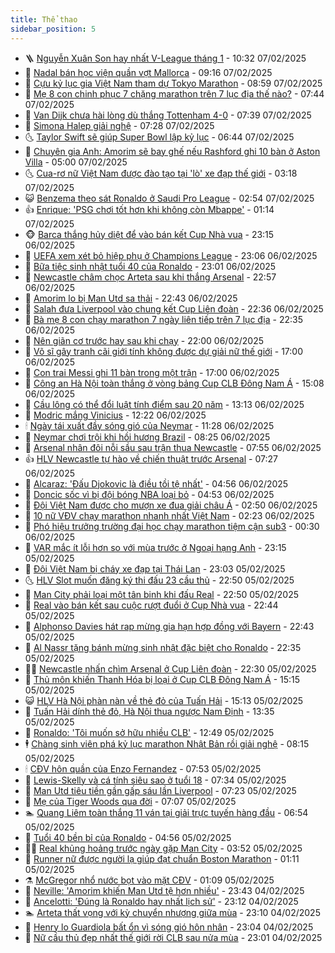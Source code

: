 ```yaml
---
title: Thể thao
sidebar_position: 5
---
```


<!-- vnexpress-the-thao:START -->
- 🪜 [Nguyễn Xuân Son hay nhất V-League tháng 1](https://vnexpress.net/nguyen-xuan-son-hay-nhat-v-league-thang-1-4846993.html) - 10:32 07/02/2025
- 🦩 [Nadal bán học viện quần vợt Mallorca](https://vnexpress.net/nadal-ban-hoc-vien-quan-vot-mallorca-4846969.html) - 09:16 07/02/2025
- 🧰 [Cựu kỷ lục gia Việt Nam tham dự Tokyo Marathon](https://vnexpress.net/cuu-ky-luc-gia-viet-nam-tham-du-tokyo-marathon-4846950.html) - 08:59 07/02/2025
- 🤗 [Mẹ 8 con chinh phục 7 chặng marathon trên 7 lục địa thế nào?](https://vnexpress.net/me-8-con-chinh-phuc-7-chang-marathon-tren-7-luc-dia-the-nao-4846813.html) - 07:44 07/02/2025
- 🥳 [Van Dijk chưa hài lòng dù thắng Tottenham 4-0](https://vnexpress.net/van-dijk-chua-hai-long-du-thang-tottenham-4-0-4846903.html) - 07:39 07/02/2025
- 🦣 [Simona Halep giải nghệ](https://vnexpress.net/simona-halep-giai-nghe-4846889.html) - 07:28 07/02/2025
- 🌜 [Taylor Swift sẽ giúp Super Bowl lập kỷ lục](https://vnexpress.net/taylor-swift-se-giup-super-bowl-lap-ky-luc-4846881.html) - 06:44 07/02/2025
- 🫶 [Chuyên gia Anh: Amorim sẽ bay ghế nếu Rashford ghi 10 bàn ở Aston Villa](https://vnexpress.net/chuyen-gia-anh-amorim-se-bay-ghe-neu-rashford-ghi-10-ban-o-aston-villa-4846662.html) - 05:00 07/02/2025
- 🌜 [Cua-rơ nữ Việt Nam được đào tạo tại &#39;lò&#39; xe đạp thế giới](https://vnexpress.net/cua-ro-nu-viet-nam-duoc-dao-tao-tai-lo-xe-dap-the-gioi-4846408.html) - 03:18 07/02/2025
- 😺 [Benzema theo sát Ronaldo ở Saudi Pro League](https://vnexpress.net/benzema-theo-sat-ronaldo-o-saudi-pro-league-4846705.html) - 02:54 07/02/2025
- 👍 [Enrique: &#39;PSG chơi tốt hơn khi không còn Mbappe&#39;](https://vnexpress.net/enrique-psg-choi-tot-hon-khi-khong-con-mbappe-4846671.html) - 01:14 07/02/2025
- 🐵 [Barca thắng hủy diệt để vào bán kết Cup Nhà vua](https://vnexpress.net/barca-thang-huy-diet-de-vao-ban-ket-cup-nha-vua-4846664.html) - 23:15 06/02/2025
- 💫 [UEFA xem xét bỏ hiệp phụ ở Champions League](https://vnexpress.net/uefa-xem-xet-bo-hiep-phu-o-champions-league-4846611.html) - 23:06 06/02/2025
- 🦆 [Bữa tiệc sinh nhật tuổi 40 của Ronaldo](https://vnexpress.net/bua-tiec-sinh-nhat-tuoi-40-cua-ronaldo-4846657.html) - 23:01 06/02/2025
- 🙉 [Newcastle châm chọc Arteta sau khi thắng Arsenal](https://vnexpress.net/newcastle-cham-choc-arteta-sau-khi-thang-arsenal-4846661.html) - 22:57 06/02/2025
- 📝 [Amorim lo bị Man Utd sa thải](https://vnexpress.net/amorim-lo-bi-man-utd-sa-thai-4846659.html) - 22:43 06/02/2025
- 💯 [Salah đưa Liverpool vào chung kết Cup Liên đoàn](https://vnexpress.net/salah-dua-liverpool-vao-chung-ket-cup-lien-doan-4846663.html) - 22:36 06/02/2025
- 🌈 [Bà mẹ 8 con chạy marathon 7 ngày liên tiếp trên 7 lục địa](https://vnexpress.net/ba-me-8-con-chay-marathon-7-ngay-lien-tiep-tren-7-luc-dia-4846644.html) - 22:35 06/02/2025
- 🦩 [Nên giãn cơ trước hay sau khi chạy](https://vnexpress.net/nen-gian-co-truoc-hay-sau-khi-chay-4846520.html) - 22:00 06/02/2025
- 🐲 [Võ sĩ gây tranh cãi giới tính không được dự giải nữ thế giới](https://vnexpress.net/vo-si-gay-tranh-cai-gioi-tinh-khong-duoc-du-giai-nu-the-gioi-4846631.html) - 17:00 06/02/2025
- 🌁 [Con trai Messi ghi 11 bàn trong một trận](https://vnexpress.net/con-trai-messi-ghi-11-ban-trong-mot-tran-4846624.html) - 17:00 06/02/2025
- 💯 [Công an Hà Nội toàn thắng ở vòng bảng Cup CLB Đông Nam Á](https://vnexpress.net/cong-an-ha-noi-toan-thang-o-vong-bang-cup-clb-dong-nam-a-4846639.html) - 15:08 06/02/2025
- 🌝 [Cầu lông có thể đổi luật tính điểm sau 20 năm](https://vnexpress.net/cau-long-co-the-doi-luat-tinh-diem-sau-20-nam-4846599.html) - 13:13 06/02/2025
- 🤖 [Modric mắng Vinicius](https://vnexpress.net/modric-mang-vinicius-4846589.html) - 12:22 06/02/2025
- 🕯 [Ngày tái xuất đầy sóng gió của Neymar](https://vnexpress.net/ngay-tai-xuat-day-song-gio-cua-neymar-4846595.html) - 11:28 06/02/2025
- 🧰 [Neymar chơi trội khi hồi hương Brazil](https://vnexpress.net/neymar-choi-troi-khi-hoi-huong-brazil-4846527.html) - 08:25 06/02/2025
- 🥳 [Arsenal nhân đôi nỗi sầu sau trận thua Newcastle](https://vnexpress.net/arsenal-nhan-doi-noi-sau-sau-tran-thua-newcastle-4846444.html) - 07:55 06/02/2025
- 👍 [HLV Newcastle tự hào về chiến thuật trước Arsenal](https://vnexpress.net/hlv-newcastle-tu-hao-ve-chien-thuat-truoc-arsenal-4846326.html) - 07:27 06/02/2025
- 💪 [Alcaraz: &#39;Đấu Djokovic là điều tồi tệ nhất&#39;](https://vnexpress.net/alcaraz-dau-djokovic-la-dieu-toi-te-nhat-4846390.html) - 04:56 06/02/2025
- 👹 [Doncic sốc vì bị đội bóng NBA loại bỏ](https://vnexpress.net/doncic-soc-vi-bi-doi-bong-nba-loai-bo-4846407.html) - 04:53 06/02/2025
- 🧰 [Đội Việt Nam được cho mượn xe đua giải châu Á](https://vnexpress.net/doi-viet-nam-duoc-cho-muon-xe-dua-giai-chau-a-4846343.html) - 02:50 06/02/2025
- 🚀 [10 nữ VĐV chạy marathon nhanh nhất Việt Nam](https://vnexpress.net/10-nu-vdv-chay-marathon-nhanh-nhat-viet-nam-4844056.html) - 02:23 06/02/2025
- 🎃 [Phó hiệu trưởng trường đại học chạy marathon tiệm cận sub3](https://vnexpress.net/pho-hieu-truong-truong-dai-hoc-chay-marathon-tiem-can-sub3-4846078.html) - 00:30 06/02/2025
- 🧰 [VAR mắc ít lỗi hơn so với mùa trước ở Ngoại hạng Anh](https://vnexpress.net/var-mac-it-loi-hon-so-voi-mua-truoc-o-ngoai-hang-anh-4846275.html) - 23:15 05/02/2025
- 👀 [Đội Việt Nam bị cháy xe đạp tại Thái Lan](https://vnexpress.net/doi-viet-nam-bi-chay-xe-dap-tai-thai-lan-4846266.html) - 23:03 05/02/2025
- 🌜 [HLV Slot muốn đăng ký thi đấu 23 cầu thủ](https://vnexpress.net/hlv-slot-muon-dang-ky-thi-dau-23-cau-thu-4846273.html) - 22:50 05/02/2025
- 🫶 [Man City phải loại một tân binh khi đấu Real](https://vnexpress.net/man-city-phai-loai-mot-tan-binh-khi-dau-real-4846271.html) - 22:50 05/02/2025
- 🦄 [Real vào bán kết sau cuộc rượt đuổi ở Cup Nhà vua](https://vnexpress.net/real-vao-ban-ket-sau-cuoc-ruot-duoi-o-cup-nha-vua-4846276.html) - 22:44 05/02/2025
- 🥳 [Alphonso Davies hát rap mừng gia hạn hợp đồng với Bayern](https://vnexpress.net/alphonso-davies-hat-rap-mung-gia-han-hop-dong-voi-bayern-4846274.html) - 22:43 05/02/2025
- 🐲 [Al Nassr tặng bánh mừng sinh nhật đặc biệt cho Ronaldo](https://vnexpress.net/al-nassr-tang-banh-mung-sinh-nhat-dac-biet-cho-ronaldo-4846270.html) - 22:35 05/02/2025
- 🧑‍🏫 [Newcastle nhấn chìm Arsenal ở Cup Liên đoàn](https://vnexpress.net/newcastle-nhan-chim-arsenal-o-cup-lien-doan-4846277.html) - 22:30 05/02/2025
- 🤔 [Thủ môn khiến Thanh Hóa bị loại ở Cup CLB Đông Nam Á](https://vnexpress.net/thu-mon-khien-thanh-hoa-bi-loai-o-cup-clb-dong-nam-a-4846251.html) - 15:15 05/02/2025
- 😺 [HLV Hà Nội phàn nàn về thẻ đỏ của Tuấn Hải](https://vnexpress.net/hlv-ha-noi-phan-nan-ve-the-do-cua-tuan-hai-4846247.html) - 15:13 05/02/2025
- 💪 [Tuấn Hải dính thẻ đỏ, Hà Nội thua ngược Nam Định](https://vnexpress.net/tuan-hai-dinh-the-do-ha-noi-thua-nguoc-nam-dinh-4846234.html) - 13:35 05/02/2025
- 💼 [Ronaldo: &#39;Tôi muốn sở hữu nhiều CLB&#39;](https://vnexpress.net/ronaldo-toi-muon-so-huu-nhieu-clb-4846205.html) - 12:49 05/02/2025
- 🕴 [Chàng sinh viên phá kỷ lục marathon Nhật Bản rồi giải nghệ](https://vnexpress.net/chang-sinh-vien-pha-ky-luc-marathon-nhat-ban-roi-giai-nghe-4846124.html) - 08:15 05/02/2025
- 🕯 [CĐV hôn quần của Enzo Fernandez](https://vnexpress.net/cdv-hon-quan-cua-enzo-fernandez-4845758.html) - 07:53 05/02/2025
- 📝 [Lewis-Skelly và cá tính siêu sao ở tuổi 18](https://vnexpress.net/lewis-skelly-va-ca-tinh-sieu-sao-o-tuoi-18-4846055.html) - 07:34 05/02/2025
- 🧐 [Man Utd tiêu tiền gần gấp sáu lần Liverpool](https://vnexpress.net/man-utd-tieu-tien-gan-gap-sau-lan-liverpool-4845848.html) - 07:23 05/02/2025
- 🙉 [Mẹ của Tiger Woods qua đời](https://vnexpress.net/me-cua-tiger-woods-qua-doi-4846063.html) - 07:07 05/02/2025
- 🏊 [Quang Liêm toàn thắng 11 ván tại giải trực tuyến hàng đầu](https://vnexpress.net/quang-liem-toan-thang-11-van-tai-giai-truc-tuyen-hang-dau-4846036.html) - 06:54 05/02/2025
- 🌊 [Tuổi 40 bền bỉ của Ronaldo](https://vnexpress.net/tuoi-40-ben-bi-cua-ronaldo-4845936.html) - 04:56 05/02/2025
- 👨‍🏫 [Real khủng hoảng trước ngày gặp Man City](https://vnexpress.net/real-khung-hoang-truoc-ngay-gap-man-city-4845860.html) - 03:52 05/02/2025
- 🥷 [Runner nữ được người lạ giúp đạt chuẩn Boston Marathon](https://vnexpress.net/runner-nu-duoc-nguoi-la-giup-dat-chuan-boston-marathon-4845861.html) - 01:11 05/02/2025
- ⚗️ [McGregor nhổ nước bọt vào mặt CĐV](https://vnexpress.net/mcgregor-nho-nuoc-bot-vao-mat-cdv-4845865.html) - 01:09 05/02/2025
- 🌮 [Neville: &#39;Amorim khiến Man Utd tệ hơn nhiều&#39;](https://vnexpress.net/neville-amorim-khien-man-utd-te-hon-nhieu-4845853.html) - 23:43 04/02/2025
- 🤩 [Ancelotti: &#39;Đúng là Ronaldo hay nhất lịch sử&#39;](https://vnexpress.net/ancelotti-dung-la-ronaldo-hay-nhat-lich-su-4845833.html) - 23:12 04/02/2025
- 🏊 [Arteta thất vọng với kỳ chuyển nhượng giữa mùa](https://vnexpress.net/arteta-that-vong-voi-ky-chuyen-nhuong-giua-mua-4845851.html) - 23:10 04/02/2025
- 🐎 [Henry lo Guardiola bất ổn vì sóng gió hôn nhân](https://vnexpress.net/henry-lo-guardiola-bat-on-vi-song-gio-hon-nhan-4845852.html) - 23:04 04/02/2025
- 💫 [Nữ cầu thủ đẹp nhất thế giới rời CLB sau nửa mùa](https://vnexpress.net/nu-cau-thu-dep-nhat-the-gioi-roi-clb-sau-nua-mua-4845856.html) - 23:01 04/02/2025<!-- vnexpress-the-thao:END -->
